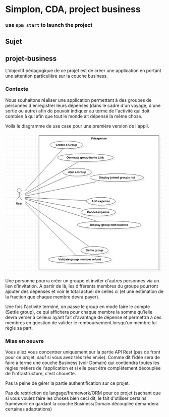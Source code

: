 # Simplon, CDA, project business

### use `npm start` to launch the project

## Sujet

## projet-business

L'objectif pédagogique de ce projet est de créer une application en portant une attention particulière sur la couche 
business.

### Contexte

Nous souhaitons réaliser une application permettant à des groupes de personnes d'enregistrer leurs dépenses 
(dans le cadre d'un voyage, d'une sortie ou autre) afin de pouvoir indiquer au terme de l'activité qui doit combien 
à qui afin que tout le monde ait dépensé la même chose.

Voilà le diagramme de use case pour une première version de l'appli.

![Diagramme de use case](./projet-archi-usecase.png)

Une personne pourra créer un groupe et inviter d'autres personnes via un lien d'invitation. A partir de là, 
les différents membres du groupe pourront ajouter des dépenses et voir le total actuel de celles ci (et une estimation 
de la fraction que chaque membre devra payer).

Une fois l'activité terminé, on passe le group en mode faire le compte (Settle group), ce qui affichera pour chaque 
membre la somme qu'ielle devra verser à celleux ayant fait d'avantage de dépense et permettra à ces membres en question 
de valider le remboursement lorsqu'un membre lui règle sa part.


### Mise en oeuvre

Vous allez vous concentrer uniquement sur la partie API Rest (pas de front pour ce projet, sauf si vous avez très très envie).
Comme dit l'idée sera de faire à terme une couche Business (voir Domain) qui contiendra toutes les règles métiers de l'application et si elle peut être complètement découplée de l'infrastructure, c'est chouette.

Pas la peine de gérer la partie authentification sur ce projet.

Pas de restriction de langage/framework/ORM pour ce projet (sachant que si vous voulez faire les choses bien ceci dit, 
le fait d'utiliser certains framework en gardant la couche Business/Domain découplée demandera certaines adaptations)
